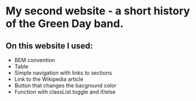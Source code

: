 # My second website - a short history of the Green Day band.
## On this website I used:
- BEM convention
- Table
- Simple navigation with links to sections
- Link to the Wikipedia article
- Button that changes the bacground color
- Function with classList.toggle and if/else
